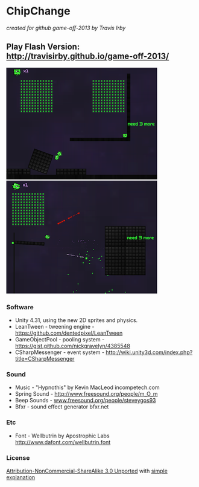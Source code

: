 # ChipChange

_created for github game-off-2013 by Travis Irby_

## Play Flash Version: http://travisirby.github.io/game-off-2013/

![ScreenShot](/ReadmeImages/screen1.png)![ScreenShot](/ReadmeImages/screen2.png)

### Software

- Unity 4.31, using the new 2D sprites and physics.
- LeanTween - tweening engine -   https://github.com/dentedpixel/LeanTween
- GameObjectPool - pooling system -   https://gist.github.com/nickgravelyn/4385548
- CSharpMessenger - event system -   http://wiki.unity3d.com/index.php?title=CSharpMessenger

### Sound

- Music - "Hypnothis" by Kevin MacLeod incompetech.com
- Spring Sound - http://www.freesound.org/people/m_O_m
- Beep Sounds - www.freesound.org/people/steveygos93
- Bfxr - sound effect generator bfxr.net

### Etc

- Font - Wellbutrin by Apostrophic Labs http://www.dafont.com/wellbutrin.font

### License

<a href="http://creativecommons.org/licenses/by-nc-sa/3.0/legalcode">Attribution-NonCommercial-ShareAlike 3.0 Unported</a> with <a href="http://creativecommons.org/licenses/by-nc-sa/3.0/deed.en_US">simple explanation</a>